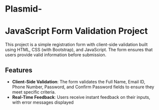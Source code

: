 # Plasmid-







# JavaScript Form Validation Project

This project is a simple registration form with client-side validation built using HTML, CSS (with Bootstrap), and JavaScript. The form ensures that users provide valid information before submission.

## Features

- **Client-Side Validation**: The form validates the Full Name, Email ID, Phone Number, Password, and Confirm Password fields to ensure they meet specific criteria.
- **Real-Time Feedback**: Users receive instant feedback on their inputs, with error messages displayed
